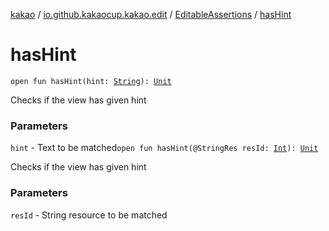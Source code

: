 [kakao](../../index.md) / [io.github.kakaocup.kakao.edit](../index.md) / [EditableAssertions](index.md) / [hasHint](./has-hint.md)

# hasHint

`open fun hasHint(hint: `[`String`](https://kotlinlang.org/api/latest/jvm/stdlib/kotlin/-string/index.html)`): `[`Unit`](https://kotlinlang.org/api/latest/jvm/stdlib/kotlin/-unit/index.html)

Checks if the view has given hint

### Parameters

`hint` - Text to be matched`open fun hasHint(@StringRes resId: `[`Int`](https://kotlinlang.org/api/latest/jvm/stdlib/kotlin/-int/index.html)`): `[`Unit`](https://kotlinlang.org/api/latest/jvm/stdlib/kotlin/-unit/index.html)

Checks if the view has given hint

### Parameters

`resId` - String resource to be matched
